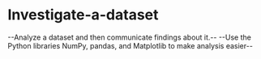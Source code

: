 # Investigate-a-dataset
--Analyze a dataset and then communicate findings about it.-- 
--Use the Python libraries NumPy, pandas, and Matplotlib to make analysis easier--
